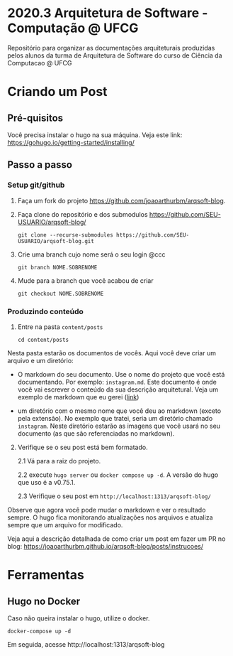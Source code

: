 # 2020.3 Arquitetura de Software - Computação @ UFCG
Repositório para organizar as documentações arquiteturais produzidas pelos alunos da turma de Arquitetura de Software do curso de Ciência da Computacao @ UFCG

# Criando um Post

## Pré-quisitos

Você precisa instalar o hugo na sua máquina. Veja este link: https://gohugo.io/getting-started/installing/

## Passo a passo


### Setup git/github

1. Faça um fork do projeto https://github.com/joaoarthurbm/arqsoft-blog.

2. Faça clone do repositório e dos submodulos https://github.com/SEU-USUARIO/arqsoft-blog/

	`git clone --recurse-submodules https://github.com/SEU-USUARIO/arqsoft-blog.git`

3. Crie uma branch cujo nome será o seu login @ccc

	`git branch NOME.SOBRENOME`

4. Mude para a branch que você acabou de criar

	`git checkout NOME.SOBRENOME`

### Produzindo conteúdo

1. Entre na pasta `content/posts`
	
	`cd content/posts`

Nesta pasta estarão os documentos de vocês. Aqui você deve criar um arquivo e um diretório:

- O markdown do seu documento. 
Use o nome do projeto que você está documentando. Por exemplo: `instagram.md`. Este documento é onde você vai escrever o conteúdo da sua descrição arquitetural. Veja um exemplo de markdown que eu gerei ([link](https://github.com/joaoarthurbm/arqsoft-blog/blob/master/content/posts/documento-guia.md))
		 
- um diretório com o mesmo nome que você deu ao markdown (exceto pela extensão). No exemplo que tratei, seria um diretório chamado `instagram`. Neste diretório estarão as imagens que você usará no seu documento (as que são referenciadas no markdown). 

2. Verifique se o seu post está bem formatado.

	2.1 Vá para a raiz do projeto.
	
	2.2 execute `hugo server` ou `docker compose up -d`. A versão do hugo que uso é a v0.75.1.
	
	2.3 Verifique o seu post em `http://localhost:1313/arqsoft-blog/`

Observe que agora você pode mudar o markdown e ver o resultado sempre. O hugo fica monitorando atualizações nos arquivos e atualiza sempre que um arquivo for modificado. 


Veja aqui a descrição detalhada de como criar um post em fazer um PR no blog: https://joaoarthurbm.github.io/arqsoft-blog/posts/instrucoes/


# Ferramentas

## Hugo no Docker
Caso não queira instalar o hugo, utilize o docker.

```shell
docker-compose up -d
```

Em seguida, acesse http://localhost:1313/arqsoft-blog
